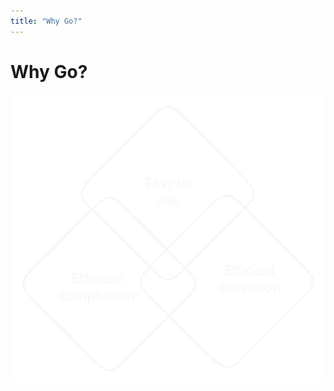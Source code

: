 ```yaml
---
title: "Why Go?"
---
```


# Why Go?

![Benefits of Go](../../images/lessons/golang-introduction/benefits-of-go.svg)

<!--
Less freedom
One way to do things
High readability
-->
